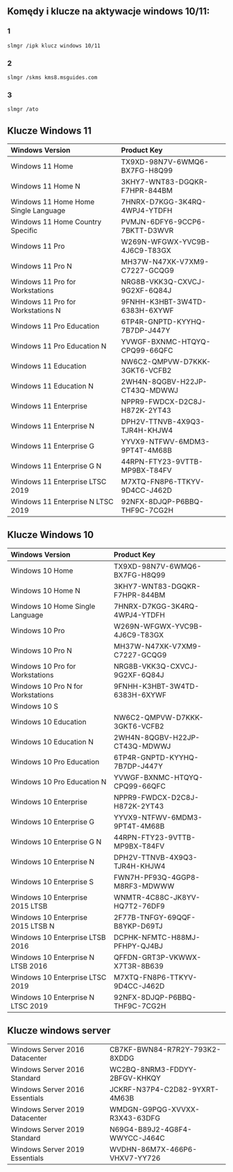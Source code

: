 ## Komędy i klucze na aktywacje windows 10/11:
### 1
```
slmgr /ipk klucz windows 10/11
```
### 2
```
slmgr /skms kms8.msguides.com
```
### 3
```
slmgr /ato
```
## Klucze Windows 11
<table>
<thead>
<tr>
<th align="left">Windows Version</th>
<th align="left">Product Key</th>
</tr>
</thead>
<tbody>
<tr>
<td align="left">Windows 11 Home</td>
<td align="left">TX9XD-98N7V-6WMQ6-BX7FG-H8Q99</td>
</tr>
<tr>
<td align="left">Windows 11 Home N</td>
<td align="left">3KHY7-WNT83-DGQKR-F7HPR-844BM</td>
</tr>
<tr>
<td align="left">Windows 11 Home Home Single Language</td>
<td align="left">7HNRX-D7KGG-3K4RQ-4WPJ4-YTDFH</td>
</tr>
<tr>
<td align="left">Windows 11 Home Country Specific</td>
<td align="left">PVMJN-6DFY6-9CCP6-7BKTT-D3WVR</td>
</tr>
<tr>
<td align="left">Windows 11 Pro</td>
<td align="left">W269N-WFGWX-YVC9B-4J6C9-T83GX</td>
</tr>
<tr>
<td align="left">Windows 11 Pro N</td>
<td align="left">MH37W-N47XK-V7XM9-C7227-GCQG9</td>
</tr>
<tr>
<td align="left">Windows 11 Pro for Workstations</td>
<td align="left">NRG8B-VKK3Q-CXVCJ-9G2XF-6Q84J</td>
</tr>
<tr>
<td align="left">Windows 11 Pro for Workstations N</td>
<td align="left">9FNHH-K3HBT-3W4TD-6383H-6XYWF</td>
</tr>
<tr>
<td align="left">Windows 11 Pro Education</td>
<td align="left">6TP4R-GNPTD-KYYHQ-7B7DP-J447Y</td>
</tr>
<tr>
<td align="left">Windows 11 Pro Education N</td>
<td align="left">YVWGF-BXNMC-HTQYQ-CPQ99-66QFC</td>
</tr>
<tr>
<td align="left">Windows 11 Education</td>
<td align="left">NW6C2-QMPVW-D7KKK-3GKT6-VCFB2</td>
</tr>
<tr>
<td align="left">Windows 11 Education N</td>
<td align="left">2WH4N-8QGBV-H22JP-CT43Q-MDWWJ</td>
</tr>
<tr>
<td align="left">Windows 11 Enterprise</td>
<td align="left">NPPR9-FWDCX-D2C8J-H872K-2YT43</td>
</tr>
<tr>
<td align="left">Windows 11 Enterprise N</td>
<td align="left">DPH2V-TTNVB-4X9Q3-TJR4H-KHJW4</td>
</tr>
<tr>
<td align="left">Windows 11 Enterprise G</td>
<td align="left">YYVX9-NTFWV-6MDM3-9PT4T-4M68B</td>
</tr>
<tr>
<td align="left">Windows 11 Enterprise G N</td>
<td align="left">44RPN-FTY23-9VTTB-MP9BX-T84FV</td>
</tr>
<tr>
<td align="left">Windows 11 Enterprise LTSC 2019</td>
<td align="left">M7XTQ-FN8P6-TTKYV-9D4CC-J462D</td>
</tr>
<tr>
<td align="left">Windows 11 Enterprise N LTSC 2019</td>
<td align="left">92NFX-8DJQP-P6BBQ-THF9C-7CG2H</td>
</tr>
</tbody>
</table>

## Klucze Windows 10
<table>
<thead>
<tr>
<th align="left">Windows Version</th>
<th align="left">Product Key</th>
</tr>
</thead>
<tbody>
<tr>
<td align="left">Windows 10 Home</td>
<td align="left">TX9XD-98N7V-6WMQ6-BX7FG-H8Q99</td>
</tr>
<tr>
<td align="left">Windows 10 Home N</td>
<td align="left">3KHY7-WNT83-DGQKR-F7HPR-844BM</td>
</tr>
<tr>
<td align="left">Windows 10 Home Single Language</td>
<td align="left">7HNRX-D7KGG-3K4RQ-4WPJ4-YTDFH</td>
</tr>
<tr>
<td align="left">Windows 10 Pro</td>
<td align="left">W269N-WFGWX-YVC9B-4J6C9-T83GX</td>
</tr>
<tr>
<td align="left">Windows 10 Pro N</td>
<td align="left">MH37W-N47XK-V7XM9-C7227-GCQG9</td>
</tr>
<tr>
<td align="left">Windows 10 Pro for Workstations</td>
<td align="left">NRG8B-VKK3Q-CXVCJ-9G2XF-6Q84J</td>
</tr>
<tr>
<td align="left">Windows 10 Pro N for Workstations</td>
<td align="left">9FNHH-K3HBT-3W4TD-6383H-6XYWF</td>
</tr>
<tr>
<td align="left">Windows 10 S</td>
<td align="left"></td>
</tr>
<tr>
<td align="left">Windows 10 Education</td>
<td align="left">NW6C2-QMPVW-D7KKK-3GKT6-VCFB2</td>
</tr>
<tr>
<td align="left">Windows 10 Education N</td>
<td align="left">2WH4N-8QGBV-H22JP-CT43Q-MDWWJ</td>
</tr>
<tr>
<td align="left">Windows 10 Pro Education</td>
<td align="left">6TP4R-GNPTD-KYYHQ-7B7DP-J447Y</td>
</tr>
<tr>
<td align="left">Windows 10 Pro Education N</td>
<td align="left">YVWGF-BXNMC-HTQYQ-CPQ99-66QFC</td>
</tr>
<tr>
<td align="left">Windows 10 Enterprise</td>
<td align="left">NPPR9-FWDCX-D2C8J-H872K-2YT43</td>
</tr>
<tr>
<td align="left">Windows 10 Enterprise G</td>
<td align="left">YYVX9-NTFWV-6MDM3-9PT4T-4M68B</td>
</tr>
<tr>
<td align="left">Windows 10 Enterprise G N</td>
<td align="left">44RPN-FTY23-9VTTB-MP9BX-T84FV</td>
</tr>
<tr>
<td align="left">Windows 10 Enterprise N</td>
<td align="left">DPH2V-TTNVB-4X9Q3-TJR4H-KHJW4</td>
</tr>
<tr>
<td align="left">Windows 10 Enterprise S</td>
<td align="left">FWN7H-PF93Q-4GGP8-M8RF3-MDWWW</td>
</tr>
<tr>
<td align="left">Windows 10 Enterprise 2015 LTSB</td>
<td align="left">WNMTR-4C88C-JK8YV-HQ7T2-76DF9</td>
</tr>
<tr>
<td align="left">Windows 10 Enterprise 2015 LTSB N</td>
<td align="left">2F77B-TNFGY-69QQF-B8YKP-D69TJ</td>
</tr>
<tr>
<td align="left">Windows 10 Enterprise LTSB 2016</td>
<td align="left">DCPHK-NFMTC-H88MJ-PFHPY-QJ4BJ</td>
</tr>
<tr>
<td align="left">Windows 10 Enterprise N LTSB 2016</td>
<td align="left">QFFDN-GRT3P-VKWWX-X7T3R-8B639</td>
</tr>
<tr>
<td align="left">Windows 10 Enterprise LTSC 2019</td>
<td align="left">M7XTQ-FN8P6-TTKYV-9D4CC-J462D</td>
</tr>
<tr>
<td align="left">Windows 10 Enterprise N LTSC 2019</td>
<td align="left">92NFX-8DJQP-P6BBQ-THF9C-7CG2H</td>
</tr>
</tbody>
</table>

## Klucze windows server
<table>
<tbody>
<tr>
<td align="left">Windows Server 2016 Datacenter</td>
<td align="left">CB7KF-BWN84-R7R2Y-793K2-8XDDG</td>
</tr>
<tr>
<td align="left">Windows Server 2016 Standard</td>
<td align="left">WC2BQ-8NRM3-FDDYY-2BFGV-KHKQY</td>
</tr>
<tr>
<td align="left">Windows Server 2016 Essentials</td>
<td align="left">JCKRF-N37P4-C2D82-9YXRT-4M63B</td>
</tr>
<tr>
<td align="left">Windows Server 2019 Datacenter</td>
<td align="left">WMDGN-G9PQG-XVVXX-R3X43-63DFG</td>
</tr>
<tr>
<td align="left">Windows Server 2019 Standard</td>
<td align="left">N69G4-B89J2-4G8F4-WWYCC-J464C</td>
</tr>
<tr>
<td align="left">Windows Server 2019 Essentials</td>
<td align="left">WVDHN-86M7X-466P6-VHXV7-YY726</td>
</tr>
</tbody>
</table>
